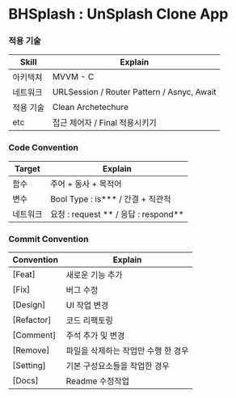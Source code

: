 # BHSplash : UnSplash Clone App

### 적용 기술

| Skill     | Explain                                    |
| --------- | ------------------------------------------ |
| 아키텍쳐  | MVVM - C                                   |
| 네트워크  | URLSession / Router Pattern / Asnyc, Await |
| 적용 기술 | Clean Archetechure                      |
| etc       | 접근 제어자 / Final 적용시키기             |

### Code Convention

| Target   | Explain                              |
| -------- | ------------------------------------ |
| 함수     | 주어 + 동사 + 목적어                 |
| 변수     | Bool Type : is*** / 간결 + 직관적    |
| 네트워크 | 요청 : request ** / 응답 : respond** |

### Commit Convention

| Convention | Explain                             |
| ---------- | ----------------------------------- |
| [Feat]     | 새로운 기능 추가                    |
| [Fix]      | 버그 수정                           |
| [Design]   | UI 작업 변경                        |
| [Refactor] | 코드 리팩토링                       |
| [Comment]  | 주석 추가 및 변경                   |
| [Remove]   | 파일을 삭제하는 작업만 수행 한 경우 |
| [Setting]  | 기본 구성요소들을 작업한 경우|
| [Docs]   | Readme 수정작업                     |

